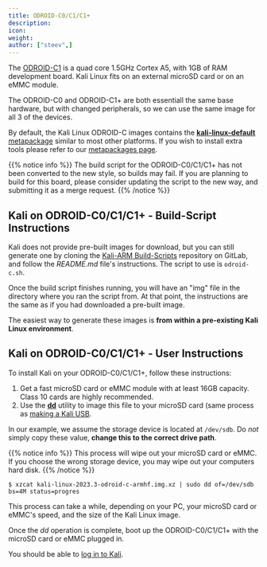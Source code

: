 ```yaml
---
title: ODROID-C0/C1/C1+
description:
icon:
weight:
author: ["steev",]
---
```


The [ODROID-C1](https://www.hardkernel.com/shop/odroid-c1-2/) is a quad core 1.5GHz Cortex A5, with 1GB of RAM development board. Kali Linux fits on an external microSD card or on an eMMC module.

The ODROID-C0 and ODROID-C1+ are both essentiall the same base hardware, but with changed peripherals, so we can use the same image for all 3 of the devices.

By default, the Kali Linux ODROID-C images contains the [**kali-linux-default** metapackage](/docs/general-use/metapackages/) similar to most other platforms. If you wish to install extra tools please refer to our [metapackages page](/docs/general-use/metapackages/).

{{% notice info %}}
The build script for the ODROID-C0/C1/C1+ has not been converted to the new style, so builds may fail. If you are planning to build for this board, please consider updating the script to the new way, and submitting it as a merge request.
{{% /notice %}}

## Kali on ODROID-C0/C1/C1+ - Build-Script Instructions

Kali does not provide pre-built images for download, but you can still generate one by cloning the [Kali-ARM Build-Scripts](https://gitlab.com/kalilinux/build-scripts/kali-arm) repository on GitLab, and follow the _README.md_ file's instructions. The script to use is `odroid-c.sh`.

Once the build script finishes running, you will have an "img" file in the directory where you ran the script from. At that point, the instructions are the same as if you had downloaded a pre-built image.

The easiest way to generate these images is **from within a pre-existing Kali Linux environment**.

## Kali on ODROID-C0/C1/C1+ - User Instructions

To install Kali on your ODROID-C0/C1/C1+, follow these instructions:

1. Get a fast microSD card or eMMC module with at least 16GB capacity. Class 10 cards are highly recommended.
2. Use the **[dd](https://manpages.debian.org/testing/coreutils/dd.1.en.html)** utility to image this file to your microSD card (same process as [making a Kali USB](/docs/usb/live-usb-install-with-windows/).

In our example, we assume the storage device is located at `/dev/sdb`. Do _not_ simply copy these value, **change this to the correct drive path**.

{{% notice info %}}
This process will wipe out your microSD card or eMMC. If you choose the wrong storage device, you may wipe out your computers hard disk.
{{% /notice %}}

```console
$ xzcat kali-linux-2023.3-odroid-c-armhf.img.xz | sudo dd of=/dev/sdb bs=4M status=progres
```

This process can take a while, depending on your PC, your microSD card or eMMC's speed, and the size of the Kali Linux image.

Once the _dd_ operation is complete, boot up the ODROID-C0/C1/C1+ with the microSD card or eMMC plugged in.

You should be able to [log in to Kali](/docs/introduction/default-credentials/).
